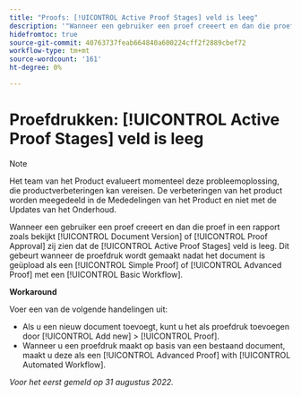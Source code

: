 ```yaml
---
title: "Proofs: [!UICONTROL Active Proof Stages] veld is leeg"
description: '"Wanneer een gebruiker een proef creeert en dan die proef in een rapport zoals bekijkt [!UICONTROL Document Version] of [!UICONTROL Proof Approval] zij zien dat de [!UICONTROL Active Proof Stages] veld is leeg. Dit gebeurt wanneer de proefdruk wordt gemaakt nadat het document is geüpload als een [!UICONTROL Simple Proof] of [!UICONTROL Advanced Proof] met een [!UICONTROL Basic Workflow].'
hidefromtoc: true
source-git-commit: 40763737feab664840a600224cff2f2889cbef72
workflow-type: tm+mt
source-wordcount: '161'
ht-degree: 0%

---
```



# Proefdrukken: [!UICONTROL Active Proof Stages] veld is leeg

<!-- This Known Issue is on the TOC for both Workfront and Workfront Proof-->

>[!NOTE]
>
>Het team van het Product evalueert momenteel deze probleemoplossing, die productverbeteringen kan vereisen. De verbeteringen van het product worden meegedeeld in de Mededelingen van het Product en niet met de Updates van het Onderhoud.

Wanneer een gebruiker een proef creeert en dan die proef in een rapport zoals bekijkt [!UICONTROL Document Version] of [!UICONTROL Proof Approval] zij zien dat de [!UICONTROL Active Proof Stages] veld is leeg. Dit gebeurt wanneer de proefdruk wordt gemaakt nadat het document is geüpload als een [!UICONTROL Simple Proof] of [!UICONTROL Advanced Proof] met een [!UICONTROL Basic Workflow].

**Workaround**

Voer een van de volgende handelingen uit:

* Als u een nieuw document toevoegt, kunt u het als proefdruk toevoegen door [!UICONTROL Add new] > [!UICONTROL Proof].
* Wanneer u een proefdruk maakt op basis van een bestaand document, maakt u deze als een [!UICONTROL Advanced Proof] with [!UICONTROL Automated Workflow].

_Voor het eerst gemeld op 31 augustus 2022._

